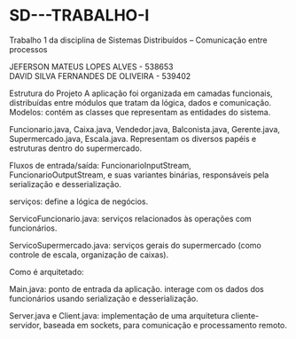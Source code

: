 # SD---TRABALHO-I
Trabalho 1 da disciplina de Sistemas Distribuídos – Comunicação entre processos

JEFERSON MATEUS LOPES ALVES - 538653\
DAVID SILVA FERNANDES DE OLIVEIRA - 539402

 Estrutura do Projeto
A aplicação foi organizada em camadas funcionais, distribuídas entre módulos que tratam da lógica, dados e comunicação.
Modelos: contém as classes que representam as entidades do sistema.


Funcionario.java, Caixa.java, Vendedor.java, Balconista.java, Gerente.java, Supermercado.java, Escala.java. Representam os diversos papéis e estruturas dentro do supermercado.


Fluxos de entrada/saída: FuncionarioInputStream, FuncionarioOutputStream, e suas variantes binárias, responsáveis pela serialização e desserialização.


serviços: define a lógica de negócios.


ServicoFuncionario.java: serviços relacionados às operações com funcionários.


ServicoSupermercado.java: serviços gerais do supermercado (como controle de escala, organização de caixas).

Como é arquitetado: 


Main.java: ponto de entrada da aplicação. interage com os dados dos funcionários usando serialização e desserialização.


Server.java e Client.java: implementação de uma arquitetura cliente-servidor, baseada em sockets, para comunicação e processamento remoto.




